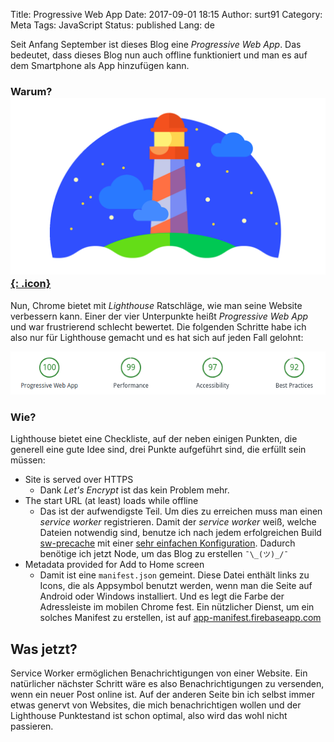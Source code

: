 Title: Progressive Web App
Date: 2017-09-01 18:15
Author: surt91
Category: Meta
Tags: JavaScript
Status: published
Lang: de

Seit Anfang September ist dieses Blog eine *Progressive Web App*. Das bedeutet,
dass dieses Blog nun auch offline funktioniert und man es auf dem Smartphone
als App hinzufügen kann.

### Warum? [![Lighthouse](/img/lighthouse.png){: .icon}](https://developers.google.com/web/tools/lighthouse/)

Nun, Chrome bietet mit *Lighthouse* Ratschläge, wie man seine Website verbessern
kann. Einer der vier Unterpunkte heißt *Progressive Web App* und war frustrierend
schlecht bewertet. Die folgenden Schritte habe ich also nur für Lighthouse
gemacht und es hat sich auf jeden Fall gelohnt:

![Lighthouse-Audit Ergebnisse](/img/lighthouse_audit.png)

### Wie?

Lighthouse bietet eine Checkliste, auf der neben einigen Punkten, die
generell eine gute Idee sind, drei Punkte aufgeführt sind, die erfüllt sein
müssen:

* Site is served over HTTPS
    - Dank *Let's Encrypt* ist das kein Problem mehr.
* The start URL (at least) loads while offline
    - Das ist der aufwendigste Teil. Um dies zu erreichen muss man einen
    *service worker* registrieren. Damit der *service worker* weiß, welche
    Dateien notwendig sind, benutze ich nach jedem erfolgreichen Build
    [sw-precache](https://github.com/GoogleChrome/sw-precache) mit einer
    [sehr einfachen Konfiguration](https://github.com/surt91/blog/blob/master/sw-config.js).
    Dadurch benötige ich jetzt Node, um das Blog zu erstellen `¯\_(ツ)_/¯`
* Metadata provided for Add to Home screen
    - Damit ist eine `manifest.json` gemeint. Diese Datei enthält links zu Icons,
    die als Appsymbol benutzt werden, wenn man die Seite auf Android oder Windows
    installiert. Und es legt die Farbe der Adressleiste im mobilen Chrome fest.
    Ein nützlicher Dienst, um ein solches Manifest zu erstellen, ist auf
    [app-manifest.firebaseapp.com](https://app-manifest.firebaseapp.com/)

## Was jetzt?

Service Worker ermöglichen Benachrichtigungen von einer Website. Ein natürlicher
nächster Schritt wäre es also Benachrichtigungen zu versenden, wenn ein neuer
Post online ist. Auf der anderen Seite bin ich selbst immer etwas genervt von
Websites, die mich benachrichtigen wollen und der Lighthouse Punktestand ist
schon optimal, also wird das wohl nicht passieren.
